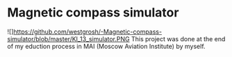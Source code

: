# Magnetic compass simulator 
![]https://github.com/westgrosh/-Magnetic-compass-simulator/blob/master/KI_13_simulator.PNG
This project was done at the end of my eduction process in MAI (Moscow Aviation Institute) by myself.
